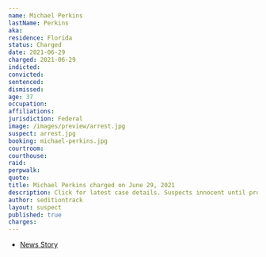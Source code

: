 ```yaml
---
name: Michael Perkins
lastName: Perkins
aka:
residence: Florida
status: Charged
date: 2021-06-29
charged: 2021-06-29
indicted:
convicted:
sentenced:
dismissed:
age: 37
occupation:
affiliations:
jurisdiction: Federal
image: /images/preview/arrest.jpg
suspect: arrest.jpg
booking: michael-perkins.jpg
courtroom:
courthouse:
raid:
perpwalk:
quote:
title: Michael Perkins charged on June 29, 2021
description: Click for latest case details. Suspects innocent until proven guilty.
author: seditiontrack
layout: suspect
published: true
charges:
---
```

- [News Story](https://www.wfla.com/news/polk-county/polk-county-emt-among-arrests-linked-to-jan-6-capitol-riot/)
